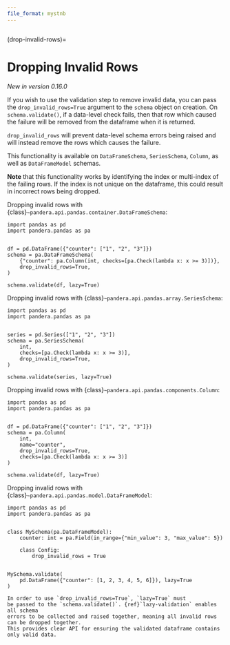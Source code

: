 ```yaml
---
file_format: mystnb
---
```


```{currentmodule} pandera
```

(drop-invalid-rows)=

# Dropping Invalid Rows

*New in version 0.16.0*

If you wish to use the validation step to remove invalid data, you can pass the
`drop_invalid_rows=True` argument to the `schema` object on creation. On `schema.validate()`,
if a data-level check fails, then that row which caused the failure will be removed from the dataframe
when it is returned.

`drop_invalid_rows` will prevent data-level schema errors being raised and will instead
remove the rows which causes the failure.

This functionality is available on `DataFrameSchema`, `SeriesSchema`, `Column`,
as well as `DataFrameModel` schemas.

**Note** that this functionality works by identifying the index or multi-index of the failing rows.
If the index is not unique on the dataframe, this could result in incorrect rows being dropped.

Dropping invalid rows with {class}`~pandera.api.pandas.container.DataFrameSchema`:

```{code-cell} python
import pandas as pd
import pandera.pandas as pa


df = pd.DataFrame({"counter": ["1", "2", "3"]})
schema = pa.DataFrameSchema(
    {"counter": pa.Column(int, checks=[pa.Check(lambda x: x >= 3)])},
    drop_invalid_rows=True,
)

schema.validate(df, lazy=True)
```

Dropping invalid rows with {class}`~pandera.api.pandas.array.SeriesSchema`:

```{code-cell} python
import pandas as pd
import pandera.pandas as pa


series = pd.Series(["1", "2", "3"])
schema = pa.SeriesSchema(
    int,
    checks=[pa.Check(lambda x: x >= 3)],
    drop_invalid_rows=True,
)

schema.validate(series, lazy=True)
```

Dropping invalid rows with {class}`~pandera.api.pandas.components.Column`:

```{code-cell} python
import pandas as pd
import pandera.pandas as pa


df = pd.DataFrame({"counter": ["1", "2", "3"]})
schema = pa.Column(
    int,
    name="counter",
    drop_invalid_rows=True,
    checks=[pa.Check(lambda x: x >= 3)]
)

schema.validate(df, lazy=True)
```

Dropping invalid rows with {class}`~pandera.api.pandas.model.DataFrameModel`:

```{code-cell} python
import pandas as pd
import pandera.pandas as pa


class MySchema(pa.DataFrameModel):
    counter: int = pa.Field(in_range={"min_value": 3, "max_value": 5})

    class Config:
        drop_invalid_rows = True


MySchema.validate(
    pd.DataFrame({"counter": [1, 2, 3, 4, 5, 6]}), lazy=True
)
```

```{note}
In order to use `drop_invalid_rows=True`, `lazy=True` must
be passed to the `schema.validate()`. {ref}`lazy-validation` enables all schema
errors to be collected and raised together, meaning all invalid rows can be dropped together.
This provides clear API for ensuring the validated dataframe contains only valid data.
```
